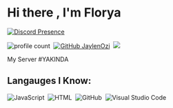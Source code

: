 # Hi there , I'm Florya 
[![Discord Presence](https://lanyard-profile-readme.vercel.app/api/276781786925891585)](https://discord.com/users/276781786925891585) 

![profile count](https://komarev.com/ghpvc/?username=Kaze&color=red)&nbsp;
[![GitHub JaylenOzi](https://img.shields.io/github/followers/iFlorya?label=follow&style=social)](https://github.com/iFlorya)&nbsp;
<a href="https://instagram.com/kei_wesly"><img src="https://img.shields.io/badge/@kei_wesly-E4405F?style=flat&logo=Instagram&logoColor=white"/></a> &nbsp;

My Server
#YAKINDA

## Langauges I Know:
![JavaScript](https://img.shields.io/badge/-JavaScript-05122A?style=flat&logo=javascript)&nbsp;
![HTML](https://img.shields.io/badge/-HTML-05122A?style=flat&logo=HTML5)&nbsp;
![GitHub](https://img.shields.io/badge/-GitHub-05122A?style=flat&logo=github)&nbsp;
![Visual Studio Code](https://img.shields.io/badge/-Visual%20Studio%20Code-05122A?style=flat&logo=visual-studio-code&logoColor=007ACC)&nbsp;


